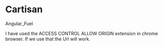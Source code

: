 # Cartisan
Angular_Fuel

I have used the ACCESS CONTROL ALLOW ORIGIN extension in chrome browser. If we use that the Url will work.
